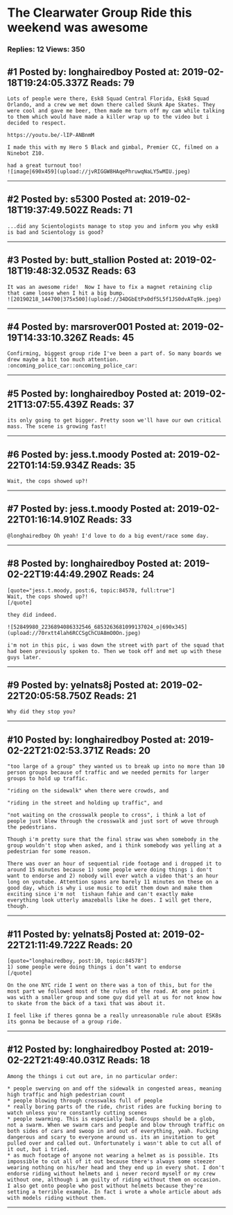 # The Clearwater Group Ride this weekend was awesome

### Replies: 12 Views: 350

## \#1 Posted by: longhairedboy Posted at: 2019-02-18T19:24:05.337Z Reads: 79

```
Lots of people were there, Esk8 Squad Central Florida, Esk8 Squad Orlando, and a crew we met down there called Skunk Ape Skates. They were cool and gave me beer, then made me turn off my cam while talking to them which would have made a killer wrap up to the video but i decided to respect. 

https://youtu.be/-lIP-ANBnmM

I made this with my Hero 5 Black and gimbal, Premier CC, filmed on a Ninebot Z10.

had a great turnout too! 
![image|690x459](upload://jvRIGGW8HAqePhruwqNaLY5wMIU.jpeg)
```

---
## \#2 Posted by: s5300 Posted at: 2019-02-18T19:37:49.502Z Reads: 71

```
...did any Scientologists manage to stop you and inform you why esk8 is bad and Scientology is good?
```

---
## \#3 Posted by: butt_stallion Posted at: 2019-02-18T19:48:32.053Z Reads: 63

```
It was an awesome ride!  Now I have to fix a magnet retaining clip that came loose when I hit a big bump.
![20190218_144700|375x500](upload://34DGbEtPx0df5L5f1JS0dvATq9k.jpeg)
```

---
## \#4 Posted by: marsrover001 Posted at: 2019-02-19T14:33:10.326Z Reads: 45

```
Confirming, biggest group ride I've been a part of. So many boards we drew maybe a bit too much attention. :oncoming_police_car::oncoming_police_car:
```

---
## \#5 Posted by: longhairedboy Posted at: 2019-02-21T13:07:55.439Z Reads: 37

```
its only going to get bigger. Pretty soon we'll have our own critical mass. The scene is growing fast!
```

---
## \#6 Posted by: jess.t.moody Posted at: 2019-02-22T01:14:59.934Z Reads: 35

```
Wait, the cops showed up?!
```

---
## \#7 Posted by: jess.t.moody Posted at: 2019-02-22T01:16:14.910Z Reads: 33

```
@longhairedboy Oh yeah! I'd love to do a big event/race some day.
```

---
## \#8 Posted by: longhairedboy Posted at: 2019-02-22T19:44:49.290Z Reads: 24

```
[quote="jess.t.moody, post:6, topic:84578, full:true"]
Wait, the cops showed up?!
[/quote]

they did indeed. 

![52849980_2236894086332546_6853263681099137024_o|690x345](upload://70rxtt4lah6RCCSgChCUA8mO0On.jpeg) 

i'm not in this pic, i was down the street with part of the squad that had been previously spoken to. Then we took off and met up with these guys later.
```

---
## \#9 Posted by: yelnats8j Posted at: 2019-02-22T20:05:58.750Z Reads: 21

```
Why did they stop you?
```

---
## \#10 Posted by: longhairedboy Posted at: 2019-02-22T21:02:53.371Z Reads: 20

```
"too large of a group" they wanted us to break up into no more than 10 person groups because of traffic and we needed permits for larger groups to hold up traffic. 

"riding on the sidewalk" when there were crowds, and 

"riding in the street and holding up traffic", and

"not waiting on the crosswalk people to cross", i think a lot of people just blew through the crosswalk and just sort of wove through the pedestrians.  

Though i'm pretty sure that the final straw was when somebody in the group wouldn't stop when asked, and i think somebody was yelling at a pedestrian for some reason. 

There was over an hour of sequential ride footage and i dropped it to around 15 minutes because 1) some people were doing things i don't want to endorse and 2) nobody will ever watch a video that's an hour long on youtube. Attention spans are barely 11 minutes on these on a good day, which is why i use music to edit them down and make them exciting since i'm not  tishaun fahie and can't exactly make everything look utterly amazeballs like he does. I will get there, though.
```

---
## \#11 Posted by: yelnats8j Posted at: 2019-02-22T21:11:49.722Z Reads: 20

```
[quote="longhairedboy, post:10, topic:84578"]
1) some people were doing things i don’t want to endorse
[/quote]

On the one NYC ride I went on there was a ton of this, but for the most part we followed most of the rules of the road. At one point i was with a smaller group and some guy did yell at us for not know how to skate from the back of a taxi that was about it.

I feel like if theres gonna be a really unreasonable rule about ESK8s its gonna be because of a group ride.
```

---
## \#12 Posted by: longhairedboy Posted at: 2019-02-22T21:49:40.031Z Reads: 18

```
Among the things i cut out are, in no particular order:

* people swerving on and off the sidewalk in congested areas, meaning high traffic and high pedestrian count
* people blowing through crosswalks full of people
* really boring parts of the ride, christ rides are fucking boring to watch unless you're constantly cutting scenes
* people swarming. This is especially bad. Groups should be a glob, not a swarm. When we swarm cars and people and blow through traffic on both sides of cars and swoop in and out of everything, yeah. Fucking dangerous and scary to everyone around us. its an invitation to get pulled over and called out. Unfortunately i wasn't able to cut all of it out, but i tried. 
* as much footage of anyone not wearing a helmet as is possible. Its impossible to cut all of it out because there's always some steezer wearing nothing on his/her head and they end up in every shot. I don't endorse riding without helmets and i never record myself or my crew without one, although i am guilty of riding without them on occasion. I also get onto people who post without helmets because they're setting a terrible example. In fact i wrote a whole article about ads with models riding without them.
```

---

